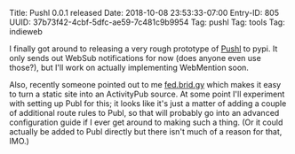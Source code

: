 Title: Pushl 0.0.1 released
Date: 2018-10-08 23:53:33-07:00
Entry-ID: 805
UUID: 37b73f42-4cbf-5dfc-ae59-7c481c9b9954
Tag: pushl
Tag: tools
Tag: indieweb

I finally got around to releasing a very rough prototype of [Pushl](http://github.com/PlaidWeb/Pushl) to pypi. It only sends out WebSub notifications for now (does anyone even use those?), but I'll work on actually implementing WebMention soon.

Also, recently someone pointed out to me [fed.brid.gy](https://fed.brid.gy) which makes it easy to turn a static site into an ActivityPub source. At some point I'll experiment with setting up Publ for this; it looks like it's just a matter of adding a couple of additional route rules to Publ, so that will probably go into an advanced configuration guide if I ever get around to making such a thing. (Or it could actually be added to Publ directly but there isn't much of a reason for that, IMO.)